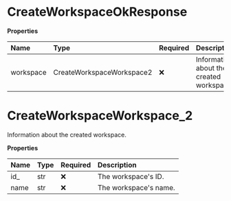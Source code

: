 # CreateWorkspaceOkResponse

**Properties**

| Name      | Type                      | Required | Description                              |
| :-------- | :------------------------ | :------- | :--------------------------------------- |
| workspace | CreateWorkspaceWorkspace2 | ❌       | Information about the created workspace. |

# CreateWorkspaceWorkspace_2

Information about the created workspace.

**Properties**

| Name | Type | Required | Description           |
| :--- | :--- | :------- | :-------------------- |
| id\_ | str  | ❌       | The workspace's ID.   |
| name | str  | ❌       | The workspace's name. |

<!-- This file was generated by liblab | https://liblab.com/ -->
